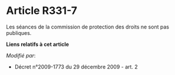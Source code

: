 # Article R331-7

Les séances de la commission de protection des droits ne sont pas publiques.

**Liens relatifs à cet article**

_Modifié par_:

  - Décret n°2009-1773 du 29 décembre 2009 - art. 2
